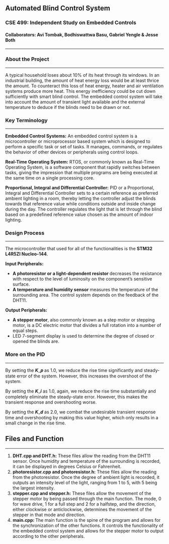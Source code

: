 ## Automated Blind Control System
### CSE 499: Independent Study on Embedded Controls
#### Collaborators: Avi Tombak, Bodhiswattwa Basu, Gabriel Yengle & Jesse Both
------------------------------------------------------------------------------

### About the Project
------------------------------------------------------------------------------
A typical household loses about 10% of its heat through its windows. In an industrial building, the amount of heat energy loss would be at least thrice the amount. To counteract this loss of heat energy, heater and air ventilation systems produce more heat. This energy inefficiency could be cut down sufficiently with smart blind control. The embedded control system will take into account the amount of transient light available and the external temperature to deduce if the blinds need to be drawn or not. 

### Key Terminology
------------------------------------------------------------------------------
**Embedded Control Systems:** An embedded control system is a microcontroller or microprocessor based system which is designed to perform a specific task or set of tasks. It manages, commands, or regulates the behavior of other devices or peripherals using control loops. 

**Real-Time Operating System:** RTOS, or commonly known as Real-Time Operating System, is a software component that rapidly switches between tasks, giving the impression that multiple programs are being executed at the same time on a single processing core.

**Proportional, Integral and Differential Controller:** PID or a Proportional, Integral and Differential Controller sets to a certain reference as preferred ambient lighting in a room, thereby letting the controller adjust the blinds towards that reference value while conditions outside and inside change during the day. The controller regulates the light that is let through the blind based on a predefined reference value chosen as the amount of indoor lighting.

### Design Process
------------------------------------------------------------------------------

The microcontroller that used for all of the functionalities is the **STM32 L4R5ZI Nucleo-144**.

**Input Peripherals:** 
<ul> 
<li> <strong>A photoresistor or a light-dependent resistor </strong> decreases the resistance with respect to the level of luminosity on the component’s sensitive surface. </li>

<li> <strong>A temperature and humidity sensor</strong> measures the temperature of the surrounding area. The control system depends on the feedback of the DHT11. </li>
</ul>

**Output Peripherals:** 
<ul> 
<li> <strong>A stepper motor</strong>, also commonly known as a step motor or stepping motor, is a DC electric motor that divides a full rotation into a number of equal steps. </li>

<li> LED 7-segment display is used to determine the degree of  closed or opened the blinds are. </li>
</ul>

### More on the PID
------------------------------------------------------------------------------

By setting the 𝑲_𝒑 as 1.0, we reduce the rise time significantly and steady-state error of the system. However, this increases the overshoot of the system.

By setting the 𝑲_𝒊 as 1.0, again, we reduce the rise time substantially and completely eliminate the steady-state error. However, this makes the transient response and overshooting worse.

By setting the 𝑲_𝒅 as 2.0, we combat the undesirable transient response time and overshooting by making this value higher, which only results in a small change in the rise time.

## Files and Function
------------------------------------------------------------------------------

<ol>
<li> <strong>DHT.cpp and DHT.h:</strong> These files allow the reading from the DHT11 sensor. Once humidity and temperature of the surrounding is recorded, it can be displayed in degrees Celsius or Fahrenheit. 
</li>

<li><strong>photoresistor.cpp and photoresistor.h:</strong> These files allow the reading from the photoresistor. Once the degree of ambient light is recorded, it outputs an intensity level of the light, ranging from 1 to 5, with 5 being the largest intensity. 
</li>

<li><strong>stepper.cpp and stepper.h:</strong> These files allow the movement of the stepper motor by being passed through the main function. The mode, 0 for wave drive, 1 for a full step and 2 for a halfstep, and the direction, either clockwise or anticlockwise, determines the movement of the stepper in that mode and direction.
</li>
<li><strong>main.cpp: </strong> The main function is the spine of the program and allows for the synchronization of the other functions. It controls the functionality of the embedded control system and allows for the stepper motor to output according to the other peripherals.
</li>
</ol>




